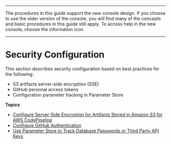 --------

The procedures in this guide support the new console design\. If you choose to use the older version of the console, you will find many of the concepts and basic procedures in this guide still apply\. To access help in the new console, choose the information icon\.

--------

# Security Configuration<a name="security-configuration"></a>

This section describes security configuration based on best practices for the following:
+ S3 artifacts server\-side encryption \(SSE\)
+ GitHub personal access tokens
+ Configuration parameter tracking in Parameter Store

**Topics**
+ [Configure Server\-Side Encryption for Artifacts Stored in Amazon S3 for AWS CodePipeline](S3-artifact-encryption.md)
+ [Configure GitHub Authentication](GitHub-authentication.md)
+ [Use Parameter Store to Track Database Passwords or Third Party API Keys](parameter-store-encryption.md)